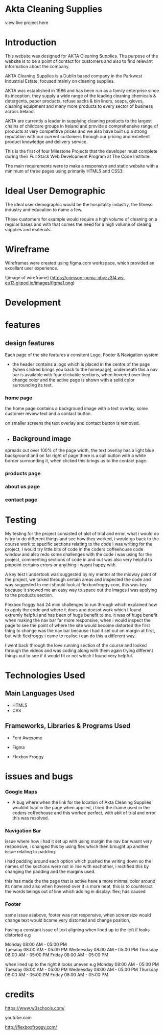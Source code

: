 # Akta Cleaning Supplies

view live project here



# Introduction

This website was designed for AKTA Cleaning Supplies. The purpose of the website is to be a point of contact for customers and also to find relevant information about the company.

AKTA Cleaning Supplies is a Dublin based company in the Parkwest Industrial Estate, focused mainly on cleaning supplies. 

AKTA was established in 1986 and has been run as a family enterprise since its inception, they supply a wide range of the leading cleaning chemicals & detergents, paper products, refuse sacks & bin liners, soaps, gloves, cleaning equipment and many more products to every sector of business across Ireland.

AKTA are currently a leader in supplying cleaning products to the largest chains of childcare groups in Ireland and provide a comprehensive range of products at very competitive prices and we also have built up a strong reputation with our current customers through our pricing and excellent product knowledge and delivery service. 

This is the first of four Milestone Projects that the developer must complete during their Full Stack Web Development Program at The Code Institute.

The main requirements were to make a responsive and static website with a minimum of three pages using primarily HTML5 and CSS3.



# Ideal User Demographic 
The ideal user demographic would be the hospitality industry, the fitness industry and education to name a few.

These customers for example would require a high volume of cleaning on a regular bases and with that comes the need for a high volume of cleaing supplies and materials. 


# Wireframe
Wireframes were created using figma.com workspace, which provided an excellant user experience.


 ![image of wireframe]
 (https://crimson-puma-nbyzz3f4.ws-eu13.gitpod.io/images/figma1.png)


# Development

# features

## design features 

Each page of the site features a consitent Logo, Footer & Navigation system

* the header contains a logo which is placed in the centre of the page (when clicked brings you back to the homepage), underneath this a nav bar is available with four clickable sections, when hovered over they change color and the active page is shown with a solid color surrounding its text.

### home page 
the home page contains a background image with a text overlay, some customer review text and a contact button.

on smaller screens the text overlay and contact button is removed.

* ## Background image
spreads out over 100% of the page width, the text overlay has a light blue background and on far right of page there is a call button with a white border surrounding it, when clicked this brings us to the contact page.

### products page

### about us page

### contact page

# Testing

My testing for the project consisted of alot of trial and error, what i would do is try to do different things and see how they worked, i would go back to the course work to specific sections relating to the code I was writing for the project, I would try little bits of code in the coders coffeehouse code window and also redo some challenges with the code i was using for the project, commenting sections of code in and out was also very helpful to pinpoint certains errors or anything i wasnt happy with.

A key test I undertook was suggested by my mentor at the midway point of the project, we talked through certain areas and inspected the code and was suggested to me i should look at flexboxfroggy.com, this was key because it showed me an easy way to space out the images i was applying to the products section.

Flexbox froggy had 24 mini challenges to run through which explained how to apply the code and where it does and doesnt work which I found extremly helpful and has been of huge benefit to me. it was of huge benefit when making the nav bar far more responsive, when i would inspect the page to see the point of where the site would become distorted the first thing to change was the nav bar because i had it set out on margin at first, but with flexfroggy i came to realise i can do this a different way.

I went back through the love running section of the course and looked through the videos and was coding along with them again trying different things out to see if it would fit or not which I found very helpful.




# Technologies Used

## Main Languages Used

* HTML5
* CSS

## Frameworks, Libraries & Programs Used

* Font Awesome

* Figma

* Flexbox Froggy

# issues and bugs

### Google Maps 
* A bug where when the link for the location of Akta Cleaning Supplies wouldnt load in the page when applied, i tried the iframe used in the coders coffeehouse and this worked perfect, with abit of trial and error this was resolved.

### Navigation Bar
issue where how i had it set up with using margin the nav bar wasnt very responsive, i changed this by using flex which then brought up another issue relating to padding.

i had padding around each option which pushed the writing down so the names of the sections were not in line with eachother, i rectified this by changing the padding and the margins used. 

this has made the the page that is active have a more minmal color around its name and also when hovered over it is more neat, this is to counteract the words beings out of line which adding in display: flex; has caused

### Footer 
same issue asabove, footer was not responsive, when screensize would change text would bcome very distorted and change position, 

having a constant issue of text aligning when lined up to the left if looks distorted e.g <br>

Monday 08:00 AM - 05:00 PM
<br>
Tuesday 08:00 AM - 05:00 PM
Wednesday 08:00 AM - 05:00 PM
Thursday 08:00 AM - 05:00 PM
Friday 08:00 AM - 05:00 PM

when lined up to the right it looks uneven e.g 
  Monday     08:00 AM - 05:00 PM
  Tuesday    08:00 AM - 05:00 PM
 Wednesday   08:00 AM - 05:00 PM
 Thursday    08:00 AM - 05:00 PM
   Friday    08:00 AM - 05:00 PM

# credits

https://www.w3schools.com/

youtube.com

http://flexboxfroggy.com/

